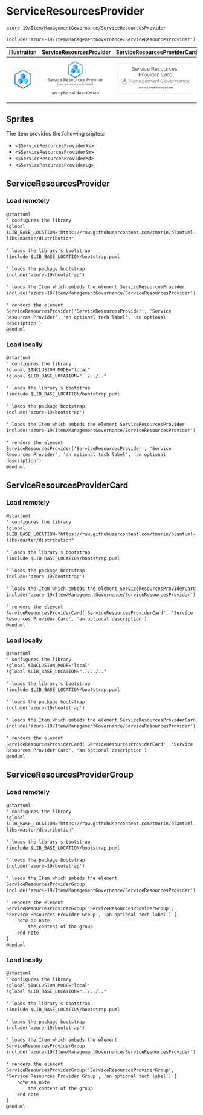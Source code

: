 # ServiceResourcesProvider


```text
azure-19/Item/ManagementGovernance/ServiceResourcesProvider
```

```text
include('azure-19/Item/ManagementGovernance/ServiceResourcesProvider')
```



| Illustration | ServiceResourcesProvider | ServiceResourcesProviderCard | ServiceResourcesProviderGroup |
| :---: | :---: | :---: | :---: |
| ![illustration for Illustration](../../../azure-19/Item/ManagementGovernance/ServiceResourcesProvider.png) | ![illustration for ServiceResourcesProvider](../../../azure-19/Item/ManagementGovernance/ServiceResourcesProvider.Local.png) | ![illustration for ServiceResourcesProviderCard](../../../azure-19/Item/ManagementGovernance/ServiceResourcesProviderCard.Local.png) | ![illustration for ServiceResourcesProviderGroup](../../../azure-19/Item/ManagementGovernance/ServiceResourcesProviderGroup.Local.png) |



## Sprites
The item provides the following sriptes:

- `<$ServiceResourcesProviderXs>`
- `<$ServiceResourcesProviderSm>`
- `<$ServiceResourcesProviderMd>`
- `<$ServiceResourcesProviderLg>`





## ServiceResourcesProvider

### Load remotely
```plantuml
@startuml
' configures the library
!global $LIB_BASE_LOCATION="https://raw.githubusercontent.com/tmorin/plantuml-libs/master/distribution"

' loads the library's bootstrap
!include $LIB_BASE_LOCATION/bootstrap.puml

' loads the package bootstrap
include('azure-19/bootstrap')

' loads the Item which embeds the element ServiceResourcesProvider
include('azure-19/Item/ManagementGovernance/ServiceResourcesProvider')

' renders the element
ServiceResourcesProvider('ServiceResourcesProvider', 'Service Resources Provider', 'an optional tech label', 'an optional description')
@enduml
```

### Load locally
```plantuml
@startuml
' configures the library
!global $INCLUSION_MODE="local"
!global $LIB_BASE_LOCATION="../../.."

' loads the library's bootstrap
!include $LIB_BASE_LOCATION/bootstrap.puml

' loads the package bootstrap
include('azure-19/bootstrap')

' loads the Item which embeds the element ServiceResourcesProvider
include('azure-19/Item/ManagementGovernance/ServiceResourcesProvider')

' renders the element
ServiceResourcesProvider('ServiceResourcesProvider', 'Service Resources Provider', 'an optional tech label', 'an optional description')
@enduml
```

## ServiceResourcesProviderCard

### Load remotely
```plantuml
@startuml
' configures the library
!global $LIB_BASE_LOCATION="https://raw.githubusercontent.com/tmorin/plantuml-libs/master/distribution"

' loads the library's bootstrap
!include $LIB_BASE_LOCATION/bootstrap.puml

' loads the package bootstrap
include('azure-19/bootstrap')

' loads the Item which embeds the element ServiceResourcesProviderCard
include('azure-19/Item/ManagementGovernance/ServiceResourcesProvider')

' renders the element
ServiceResourcesProviderCard('ServiceResourcesProviderCard', 'Service Resources Provider Card', 'an optional description')
@enduml
```

### Load locally
```plantuml
@startuml
' configures the library
!global $INCLUSION_MODE="local"
!global $LIB_BASE_LOCATION="../../.."

' loads the library's bootstrap
!include $LIB_BASE_LOCATION/bootstrap.puml

' loads the package bootstrap
include('azure-19/bootstrap')

' loads the Item which embeds the element ServiceResourcesProviderCard
include('azure-19/Item/ManagementGovernance/ServiceResourcesProvider')

' renders the element
ServiceResourcesProviderCard('ServiceResourcesProviderCard', 'Service Resources Provider Card', 'an optional description')
@enduml
```

## ServiceResourcesProviderGroup

### Load remotely
```plantuml
@startuml
' configures the library
!global $LIB_BASE_LOCATION="https://raw.githubusercontent.com/tmorin/plantuml-libs/master/distribution"

' loads the library's bootstrap
!include $LIB_BASE_LOCATION/bootstrap.puml

' loads the package bootstrap
include('azure-19/bootstrap')

' loads the Item which embeds the element ServiceResourcesProviderGroup
include('azure-19/Item/ManagementGovernance/ServiceResourcesProvider')

' renders the element
ServiceResourcesProviderGroup('ServiceResourcesProviderGroup', 'Service Resources Provider Group', 'an optional tech label') {
    note as note
        the content of the group
    end note
}
@enduml
```

### Load locally
```plantuml
@startuml
' configures the library
!global $INCLUSION_MODE="local"
!global $LIB_BASE_LOCATION="../../.."

' loads the library's bootstrap
!include $LIB_BASE_LOCATION/bootstrap.puml

' loads the package bootstrap
include('azure-19/bootstrap')

' loads the Item which embeds the element ServiceResourcesProviderGroup
include('azure-19/Item/ManagementGovernance/ServiceResourcesProvider')

' renders the element
ServiceResourcesProviderGroup('ServiceResourcesProviderGroup', 'Service Resources Provider Group', 'an optional tech label') {
    note as note
        the content of the group
    end note
}
@enduml
```

